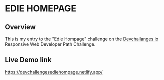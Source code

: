 
# EDIE HOMEPAGE

## Overview
This is my entry to the "Edie Hompage" challenge on the [Devchallanges.io](https://devchallenges.io/challenges/xobQBuf8zWWmiYMIAZe0) Responsive Web Developer Path Challenge.

## Live Demo link

https://devchallengesediehompage.netlify.app/